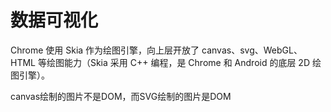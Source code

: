 # 数据可视化



Chrome 使用 Skia 作为绘图引擎，向上层开放了 canvas、svg、WebGL、HTML 等绘图能力（Skia 采用 C++ 编程，是 Chrome 和 Android 的底层 2D 绘图引擎）。



canvas绘制的图片不是DOM，而SVG绘制的图片是DOM

